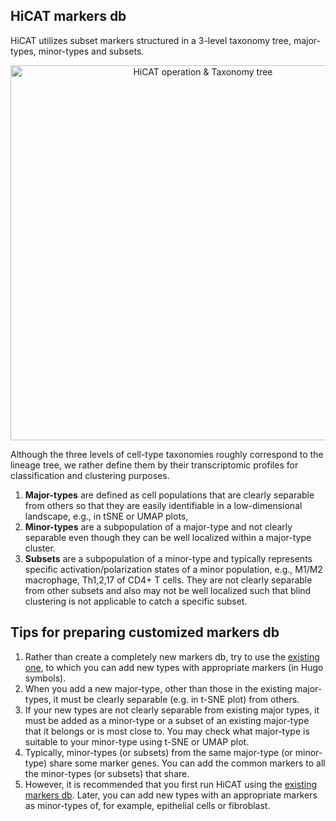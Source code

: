 ## HiCAT markers db

HiCAT utilizes subset markers structured in a 3-level taxonomy tree, major-types, minor-types and subsets. 

<div style="text-align:center;">
  <img src="https://github.com/combio-dku/HiCAT/assets/82195405/57ff3362-95ab-48e0-ab5a-46733de61ff3" alt="HiCAT operation & Taxonomy tree" width="600">
</div>

Although the three levels of cell-type taxonomies roughly correspond to the lineage tree, 
we rather define them by their transcriptomic profiles for classification and clustering purposes. 

1. __Major-types__ are defined as cell populations that are clearly separable from others so that 
they are easily identifiable in a low-dimensional landscape, e.g., in tSNE or UMAP plots, 
2. __Minor-types__ are a subpopulation of a major-type and not clearly separable even though they can be well localized within a major-type cluster. 
3. __Subsets__ are a subpopulation of a minor-type and typically represents specific activation/polarization states of a minor population, e.g., M1/M2 macrophage, Th1,2,17 of CD4+ T cells. 
They are not clearly separable from other subsets and also may not be well localized such that blind clustering is not applicable to catch a specific subset. 

## Tips for preparing customized markers db

1. Rather than create a completely new markers db, try to use the [existing one](https://github.com/combio-dku/HiCAT/blob/main/cell_markers_rndsystems.tsv), to which you can add new types with appropriate markers (in Hugo symbols).
2. When you add a new major-type, other than those in the existing major-types, it must be clearly separable (e.g. in t-SNE plot) from others.
3. If your new types are not clearly separable from existing major types, it must be added as a minor-type or a subset of an existing major-type that it belongs or is most close to. You may check what major-type is suitable to your minor-type using t-SNE or UMAP plot.
4. Typically, minor-types (or subsets) from the same major-type (or minor-type) share some marker genes. You can add the common markers to all the minor-types (or subsets) that share.
5. However, it is recommended that you first run HiCAT using the [existing markers db](https://github.com/combio-dku/HiCAT/blob/main/cell_markers_rndsystems.tsv). Later, you can add new types with an appropriate markers as minor-types of, for example, epithelial cells or fibroblast.


